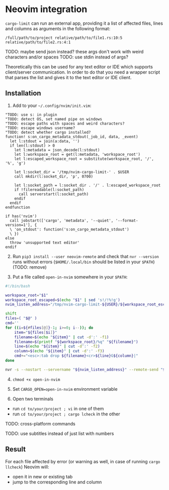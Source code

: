 # Neovim integration
`cargo-limit` can run an external app, providing it a list of affected files, lines and columns as arguments in the following format:

```
/full/path/to/project relative/path/to/file1.rs:10:5 relative/path/to/file2.rs:4:1
```

TODO: maybe send json instead? these args don't work with weird characters and/or spaces
TODO: use stdin instead of args?

Theoretically this can be used for any text editor or IDE which supports client/server communication. In order to do that you need a wrapper script that parses the list and gives it to the text editor or IDE client.

## Installation
1. Add to your `~/.config/nvim/init.vim`:
```viml
"TODO: use s: in plugin
"TODO: detect OS, set named pipe on windows
"TODO: escape paths with spaces and weird characters?
"TODO: escape windows username?
"TODO: detect whether cargo installed?
function! s:on_cargo_metadata_stdout(_job_id, data, _event)
  let l:stdout = join(a:data, '')
  if len(l:stdout) > 0
    let l:metadata = json_decode(l:stdout)
    let l:workspace_root = get(l:metadata, 'workspace_root')
    let l:escaped_workspace_root = substitute(workspace_root, '/', '%', 'g')

    let l:socket_dir = '/tmp/nvim-cargo-limit-' . $USER
    call mkdir(l:socket_dir, 'p', 0700)

    let l:socket_path = l:socket_dir . '/' . l:escaped_workspace_root
    if !filereadable(l:socket_path)
      call serverstart(l:socket_path)
    endif
  endif
endfunction

if has('nvim')
  call jobstart(['cargo', 'metadata', '--quiet', '--format-version=1'], {
  \ 'on_stdout': function('s:on_cargo_metadata_stdout')
  \ })
else
  throw 'unsupported text editor'
endif
```

2. Run `pip3 install --user neovim-remote` and check that `nvr --version` runs without errors (`$HOME/.local/bin` should be listed in your `$PATH`) (TODO: remove)

3. Put a file called `open-in-nvim` somewhere in your `$PATH`:
```bash
#!/bin/bash

workspace_root="$1"
workspace_root_escaped=$(echo "$1" | sed 's!/!%!g')
nvim_listen_address="/tmp/nvim-cargo-limit-${USER}/${workspace_root_escaped}"

shift
files=( "$@" )
cmd=''
for ((i=${#files[@]}-1; i>=0; i--)); do
    item="${files[$i]}"
    filename=$(echo "${item}" | cut -d':' -f1)
    filename=$(printf "${workspace_root}/%q" "${filename}")
    line=$(echo "${item}" | cut -d':' -f2)
    column=$(echo "${item}" | cut -d':' -f3)
    cmd+="<esc>:tab drop ${filename}<cr>${line}G${column}|"
done

nvr -s --nostart --servername "${nvim_listen_address}" --remote-send "${cmd}"
```

4. `chmod +x open-in-nvim`

5. Set `CARGO_OPEN=open-in-nvim` environment variable

6. Open two terminals
- run `cd to/your/project ; vi` in one of them
- run `cd to/your/project ; cargo lcheck` in the other

TODO: cross-platform commands

TODO: use subtitles instead of just list with numbers

## Result
For each file affected by error (or warning as well, in case of running `cargo llcheck`) Neovim will:
- open it in new or existing tab
- jump to the corresponding line and column
